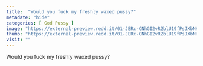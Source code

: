 ```yaml
---
title:  "Would you fuck my freshly waxed pussy?"
metadate: "hide"
categories: [ God Pussy ]
image: "https://external-preview.redd.it/01-JERc-CNhGI2vR2blU19fPsJXbNHIgbvhhCwLOngs.jpg?auto=webp&s=adbd08f64e94a4fdfec57b8b3b68015815ee4baf"
thumb: "https://external-preview.redd.it/01-JERc-CNhGI2vR2blU19fPsJXbNHIgbvhhCwLOngs.jpg?width=216&crop=smart&auto=webp&s=d0b073dd288288e5d1457b49ab3c1f56e9155542"
visit: ""
---
```

Would you fuck my freshly waxed pussy?
